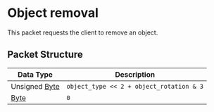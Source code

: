 # Object removal
This packet requests the client to remove an object.

## Packet Structure
| Data Type | Description |
|--|--|
| Unsigned [Byte](/Data-Types.html#common-data-types) | `object_type << 2 + object_rotation & 3` |
| [Byte](/Data-Types.html#common-data-types) | `0` |
